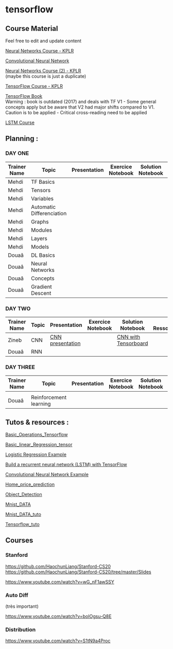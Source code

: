 # tensorflow

## Course Material

Feel free to edit and update content

[Neural Networks Course - KPLR](https://sylacefr.sharepoint.com/:b:/s/KPLR/EbMIbw-zj7xCtf_8uuInlMABvH9HahGd-YzZgF65Rwj31g?e=UZpdCQ)

[Convolutional Neural Network](https://docs.google.com/presentation/d/1R0aAw0dkHO0FMjWc7_dNb0vYR6lXM65OJxluRZcQ9X8/edit#slide=id.p)

[Neural Networks Course (2) - KPLR](https://sylacefr.sharepoint.com/:p:/s/KPLR/EWgGzXjvPoRMlTNeiU-M8m8BTRh2AvfOpIoWV3TVeyXH6w?e=VrFcr3)  
(maybe this course is just a duplicate)

[TensorFlow Course - KPLR](https://sylacefr.sharepoint.com/:p:/s/KPLR/EeVyRhQ9BhJOmNTt2oX7KXMBluTwwm8nLCabD4bxrJKTmQ?e=iV6exk)

[TensorFlow Book](https://sylacefr.sharepoint.com/:b:/s/KPLR/EVE-w4xgJ0ZCmbTC5theHVYBVcG1SbnsTrmZ9ZVJXNwNUw?e=EmjQDJ)  
Warning : book is outdated (2017) and deals with TF V1 - Some general concepts apply but be aware that V2 had major shifts compared to V1. 
Caution is to be applied - Critical cross-reading need to be applied

[LSTM Course](https://sylacefr.sharepoint.com/:b:/s/KPLR/EV7ec_n0-NpJmelVQL1kAysBJoUSV1PejzFZxaImCc_3Xw?e=aVe4tx)


## Planning : 

### DAY ONE 
| Trainer Name | Topic |  Presentation | Exercice Notebook | Solution Notebook | External Ressource/example |
| ------ | ------ | ------ |  ------ | ------ | ------ |
| Mehdi | TF Basics | | | |
| Mehdi | Tensors | | | |
| Mehdi | Variables |  |
| Mehdi | Automatic Differenciation |  |
| Mehdi | Graphs |  |
| Mehdi | Modules | | | |
| Mehdi | Layers | | | |
| Mehdi | Models | | | |
| Douaâ | DL Basics | | | |
| Douaâ | Neural Networks | | | |
| Douaâ | Concepts | | | |
| Douaâ | Gradient Descent | | | |



### DAY TWO
| Trainer Name | Topic |  Presentation | Exercice Notebook | Solution Notebook | External Ressource/example |
| ------ | ------ | ------ |  ------ | ------ | ------ |
| Zineb  |  CNN | [CNN presentation]() |  | [CNN with Tensorboard]() | | 
| Douaâ | RNN | | | | |


### DAY THREE

| Trainer Name | Topic |  Presentation | Exercice Notebook | Solution Notebook | External Ressource/example |
| ------ | ------ | ------ |  ------ | ------ | ----- |
|  |  |  |  |  |  |
| Douaâ | Reinforcement learning |  |  | | | 





## Tutos & resources : 

[Basic_Operations_Tensorflow](https://github.com/aymericdamien/TensorFlow-Examples/blob/master/tensorflow_v2/notebooks/1_Introduction/basic_operations.ipynb)

[Basic_linear_Regression_tensor](https://github.com/aymericdamien/TensorFlow-Examples/blob/master/tensorflow_v2/notebooks/2_BasicModels/linear_regression.ipynb)

[Logistic Regression Example](https://github.com/aymericdamien/TensorFlow-Examples/blob/master/tensorflow_v2/notebooks/2_BasicModels/logistic_regression.ipynb)

[Build a recurrent neural network (LSTM) with TensorFlow](https://github.com/aymericdamien/TensorFlow-Examples/blob/master/tensorflow_v1/notebooks/3_NeuralNetworks/recurrent_network.ipynb)

[Convolutional Neural Network Example](https://github.com/aymericdamien/TensorFlow-Examples/blob/master/tensorflow_v1/notebooks/3_NeuralNetworks/convolutional_network_raw.ipynb)

[Home_price_prediction](https://github.com/TahaSherif/Predicting-House-Prices-with-Regression-Tensorflow/blob/master/Predicting%20House%20Prices%20with%20Regression%20-%20Tensorflow%20.ipynb)

[Object_Detection](http://www.tensorflow.org/hub/tutorials/tf2_object_detection?hl=fr)

[Mnist_DATA](https://github.com/Hvass-Labs/TensorFlow-Tutorials/blob/master/01_Simple_Linear_Model.ipynb)

[Mnist_DATA_tuto](https://larevueia.fr/tensorflow/)

[Tensorflow_tuto](https://www.simplilearn.com/tutorials/deep-learning-tutorial/tensorflow)

## Courses

### Stanford 

https://github.com/HaochunLiang/Stanford-CS20
https://github.com/HaochunLiang/Stanford-CS20/tree/master/Slides

https://www.youtube.com/watch?v=wG_nF1awSSY

### Auto Diff 
(très important)

https://www.youtube.com/watch?v=boIOgsu-Q8E

### Distribution

https://www.youtube.com/watch?v=S1tN9a4Proc

